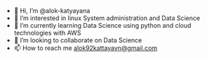 - 👋 Hi, I’m @alok-katyayana
- 👀 I’m interested in linux System administration  and Data Science
- 🌱 I’m currently learning Data Science using python and cloud technologies with AWS
- 💞️ I’m looking to collaborate on Data Science
- 📫 How to reach me alok92kattayayn@gmail.com


